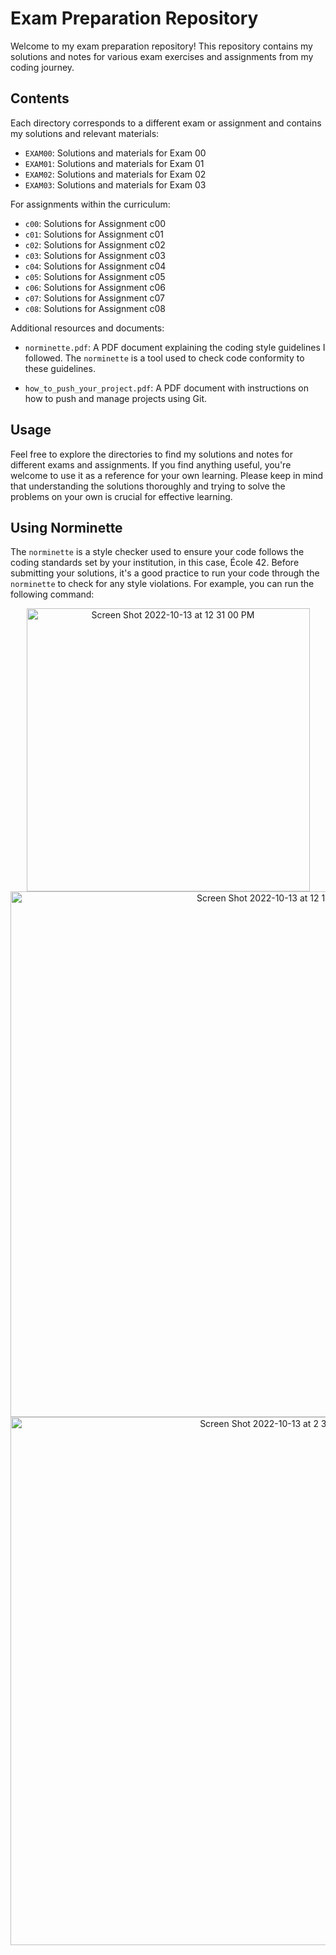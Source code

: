 # Exam Preparation Repository

Welcome to my exam preparation repository! This repository contains my solutions and notes for various exam exercises and assignments from my coding journey.

## Contents

Each directory corresponds to a different exam or assignment and contains my solutions and relevant materials:

- `EXAM00`: Solutions and materials for Exam 00
- `EXAM01`: Solutions and materials for Exam 01
- `EXAM02`: Solutions and materials for Exam 02
- `EXAM03`: Solutions and materials for Exam 03

For assignments within the curriculum:

- `c00`: Solutions for Assignment c00
- `c01`: Solutions for Assignment c01
- `c02`: Solutions for Assignment c02
- `c03`: Solutions for Assignment c03
- `c04`: Solutions for Assignment c04
- `c05`: Solutions for Assignment c05
- `c06`: Solutions for Assignment c06
- `c07`: Solutions for Assignment c07
- `c08`: Solutions for Assignment c08

Additional resources and documents:

- `norminette.pdf`: A PDF document explaining the coding style guidelines I followed. The `norminette` is a tool used to check code conformity to these guidelines.

- `how_to_push_your_project.pdf`: A PDF document with instructions on how to push and manage projects using Git.

## Usage

Feel free to explore the directories to find my solutions and notes for different exams and assignments. If you find anything useful, you're welcome to use it as a reference for your own learning. Please keep in mind that understanding the solutions thoroughly and trying to solve the problems on your own is crucial for effective learning.

## Using Norminette

The `norminette` is a style checker used to ensure your code follows the coding standards set by your institution, in this case, École 42. Before submitting your solutions, it's a good practice to run your code through the `norminette` to check for any style violations. For example, you can run the following command:




 <div align="center">
 
<img width="453" alt="Screen Shot 2022-10-13 at 12 31 00 PM" src="https://user-images.githubusercontent.com/54211553/195610012-d0595dbc-f8d1-461e-ab53-040a64d2ad6f.png">

<img width="841" alt="Screen Shot 2022-10-13 at 12 10 08 PM" src="https://user-images.githubusercontent.com/54211553/195610086-13da7142-8dc0-44d7-9278-1effdbe2e9c7.png">
<img width="845" alt="Screen Shot 2022-10-13 at 2 33 21 PM" src="https://user-images.githubusercontent.com/54211553/195611133-e29acc78-fdfd-42fc-b139-408005c754a9.png">
